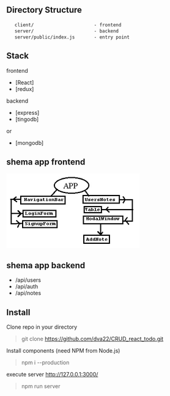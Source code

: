 Directory Structure
 -------------------

       client/                      - frontend
       server/                      - backend
       server/public/index.js       - entry point
       

 Stack
-------------------
frontend
- [React]
- [redux]

backend 
- [express]
- [tingodb]

or
- [mongodb]

shema app frontend 
-------------------
![alt text](shema.jpg)

shema app backend 
-------------------
- /api/users
- /api/auth
- /api/notes

 
 Install
 -------------------

Clone repo in your directory

> git clone https://github.com/dva22/CRUD_react_todo.git

Install components (need NPM from Node.js)

> npm i --production

execute server http://127.0.0.1:3000/

> npm run server
